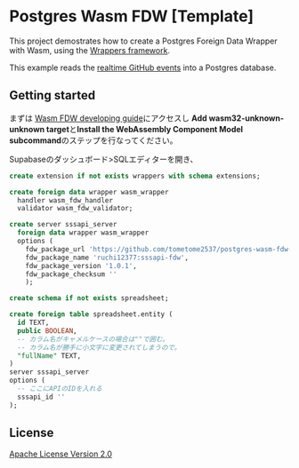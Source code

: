 # Postgres Wasm FDW [Template]

This project demostrates how to create a Postgres Foreign Data Wrapper with Wasm, using the [Wrappers framework](https://github.com/supabase/wrappers).

This example reads the [realtime GitHub events](https://api.github.com/events) into a Postgres database.

## Getting started

まずは [Wasm FDW developing guide](https://fdw.dev/guides/create-wasm-wrapper/)にアクセスし
**Add wasm32-unknown-unknown target**と**Install the WebAssembly Component Model subcommand**のステップを行なってください。

Supabaseのダッシュボード>SQLエディターを開き、

```sql
create extension if not exists wrappers with schema extensions;

create foreign data wrapper wasm_wrapper
  handler wasm_fdw_handler
  validator wasm_fdw_validator;

create server sssapi_server
  foreign data wrapper wasm_wrapper
  options (
    fdw_package_url 'https://github.com/tometome2537/postgres-wasm-fdw-sssapi/releases/download/v1.0.1/wasm_fdw_sssapi.wasmwasm_fdw_example.wasm',
    fdw_package_name 'ruchi12377:sssapi-fdw',
    fdw_package_version '1.0.1',
    fdw_package_checksum ''
    );

create schema if not exists spreadsheet;

create foreign table spreadsheet.entity (
  id TEXT,
  public BOOLEAN,
  -- カラム名がキャメルケースの場合は""で囲む。
  -- カラム名が勝手に小文字に変更されてしまうので。
  "fullName" TEXT,
)
server sssapi_server
options (
  -- ここにAPIのIDを入れる
  sssapi_id ''
);

```

## License

[Apache License Version 2.0](./LICENSE)
